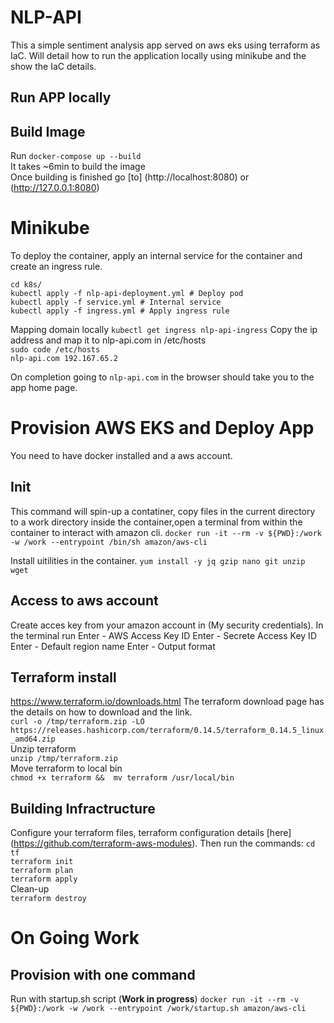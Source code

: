 # NLP-API

This a simple sentiment analysis app served on aws eks using terraform as IaC.
Will detail how to run the application locally using minikube and the show the IaC details.

## Run APP locally

## Build Image

Run ```docker-compose up --build``` \
It takes ~6min to build the image \
Once building is finished go [to] (http://localhost:8080) or (http://127.0.0.1:8080)

# Minikube

To deploy the container, apply an internal service for the container and create an ingress rule.

```
cd k8s/
kubectl apply -f nlp-api-deployment.yml # Deploy pod
kubectl apply -f service.yml # Internal service
kubectl apply -f ingress.yml # Apply ingress rule
```
Mapping domain locally
```kubectl get ingress nlp-api-ingress```
Copy the ip address and map it to nlp-api.com in /etc/hosts \
```sudo code /etc/hosts``` \
```nlp-api.com 192.167.65.2```

On completion going to ```nlp-api.com``` in the browser should take you to the app home page.

# Provision AWS EKS and Deploy App

You need to have docker installed and a aws account.

## Init

This command will spin-up a contatiner, copy files in the current directory
to a work directory inside the container,open a terminal from within the container to interact with amazon cli.
```docker run -it --rm -v ${PWD}:/work -w /work --entrypoint /bin/sh amazon/aws-cli```

Install uitilities in the container.
```yum install -y jq gzip nano git unzip wget```

## Access to aws account
Create acces key from your amazon account in (My security credentials).
In the terminal run <aws configure>
Enter - AWS Access Key ID
Enter - Secrete Access Key ID
Enter - Default region name
Enter - Output format

## Terraform install 
https://www.terraform.io/downloads.html
The terraform download page has the details on how to download and the link. \
```curl -o /tmp/terraform.zip -LO https://releases.hashicorp.com/terraform/0.14.5/terraform_0.14.5_linux_amd64.zip``` \
Unzip terraform \
```unzip /tmp/terraform.zip``` \
Move terraform to local bin \
```chmod +x terraform &&  mv terraform /usr/local/bin```

## Building Infractructure

Configure your terraform files, terraform configuration details [here] (https://github.com/terraform-aws-modules). Then run the commands:
```cd tf``` \
```terraform init``` \
```terraform plan``` \
```terraform apply``` \
Clean-up \
```terraform destroy```

# On Going Work

## Provision with one command
Run with startup.sh script (**Work in progress**)
```docker run -it --rm -v ${PWD}:/work -w /work --entrypoint /work/startup.sh amazon/aws-cli```